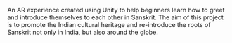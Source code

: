 An AR experience created using Unity to help beginners learn how to greet and introduce themselves to each other in Sanskrit. The aim of this project is to promote  the Indian cultural heritage and re-introduce the roots of Sanskrit not only in India, but also around the globe.
